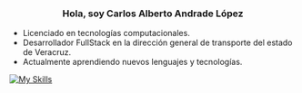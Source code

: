 <div align="center">
    <h3>Hola, soy Carlos Alberto Andrade López</h3>
</div>

<div align="left">
    <ul>
      <li>
        Licenciado en tecnologías computacionales.
      </li>
      <li>
        Desarrollador FullStack en la dirección general de transporte del estado de Veracruz.
      </li>
      <li>
        Actualmente aprendiendo nuevos lenguajes y tecnologías.
      </li>
    </ul>
</div>

[![My Skills](https://skillicons.dev/icons?i=js,html,css,java,php,nodejs,ts,angular,mysql,react,git,github,firebase,windows,vscode,powershell,bootstrap)](https://skillicons.dev)

